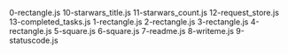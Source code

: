 0-rectangle.js
10-starwars_title.js
11-starwars_count.js
12-request_store.js
13-completed_tasks.js
1-rectangle.js
2-rectangle.js
3-rectangle.js
4-rectangle.js
5-square.js
6-square.js
7-readme.js
8-writeme.js
9-statuscode.js
